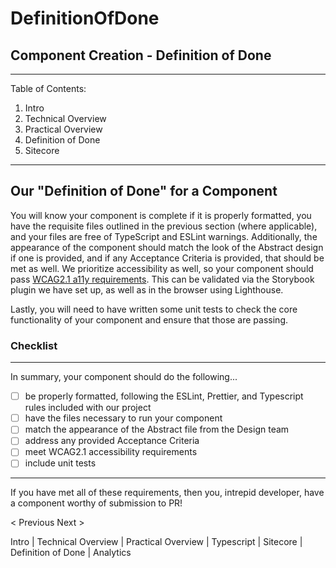 # DefinitionOfDone

## Component Creation - Definition of Done

***

Table of Contents:

1. Intro
2. Technical Overview
3. Practical Overview
4. Definition of Done
5. Sitecore

***

## Our "Definition of Done" for a Component

You will know your component is complete if it is properly formatted, you have the requisite files outlined in the previous section (where applicable), and your files are free of TypeScript and ESLint warnings. Additionally, the appearance of the component should match the look of the Abstract design if one is provided, and if any Acceptance Criteria is provided, that should be met as well. We prioritize accessibility as well, so your component should pass [WCAG2.1 a11y requirements](https://www.w3.org/WAI/standards-guidelines/wcag/glance/). This can be validated via the Storybook plugin we have set up, as well as in the browser using Lighthouse.

Lastly, you will need to have written some unit tests to check the core functionality of your component and ensure that those are passing.

### Checklist

***

In summary, your component should do the following...

* [ ] be properly formatted, following the ESLint, Prettier, and Typescript rules included with our project
* [ ] have the files necessary to run your component
* [ ] match the appearance of the Abstract file from the Design team
* [ ] address any provided Acceptance Criteria
* [ ] meet WCAG2.1 accessibility requirements
* [ ] include unit tests

***

If you have met all of these requirements, then you, intrepid developer, have a component worthy of submission to PR!

< Previous       Next >

Intro | Technical Overview | Practical Overview | Typescript | Sitecore | Definition of Done | Analytics
